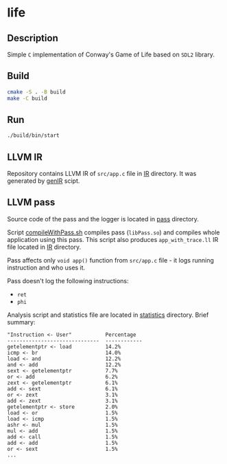 # life

## Description

Simple `C` implementation of Conway's Game of Life based on `SDL2` library.

## Build

```sh
cmake -S . -B build
make -C build
```

## Run

```sh
./build/bin/start
```

## LLVM IR

Repository contains LLVM IR of `src/app.c` file in [IR](./IR) directory.
It was generated by [genIR](./genIR) scipt.

## LLVM pass

Source code of the pass and the logger is located in [pass](./pass/) directory.

Script [compileWithPass.sh](./compileWithPass.sh) compiles pass (`libPass.so`) and compiles whole application using this pass.
This script also produces `app_with_trace.ll` IR file located in [IR](./IR) directory.

Pass affects only `void app()` function from `src/app.c` file - it logs running instruction and who uses it.

Pass doesn't log the following instructions:
- `ret`
- `phi`

Analysis script and statistics file are located in [statistics](./statistics/) directory.
Brief summary:
```
"Instruction <- User"           Percentage
------------------------------  ------------
getelementptr <- load           14.2%
icmp <- br                      14.0%
load <- and                     12.2%
and <- add                      12.2%
sext <- getelementptr           7.7%
or <- add                       6.2%
zext <- getelementptr           6.1%
add <- sext                     6.1%
or <- zext                      3.1%
add <- zext                     3.1%
getelementptr <- store          2.0%
load <- or                      1.5%
load <- icmp                    1.5%
ashr <- mul                     1.5%
mul <- add                      1.5%
add <- call                     1.5%
add <- add                      1.5%
or <- sext                      1.5%
...
```